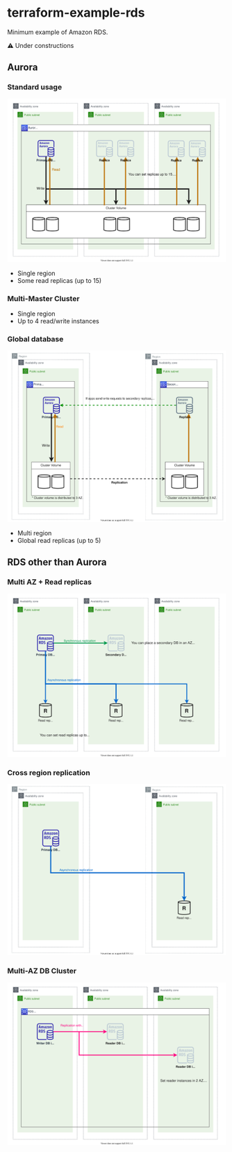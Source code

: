 # terraform-example-rds
Minimum example of Amazon RDS.

⚠️ Under constructions

## Aurora
### Standard usage
![Aurora standard](./doc/architecture-aurora-standard.drawio.svg)

- Single region
- Some read replicas (up to 15)

### Multi-Master Cluster

- Single region
- Up to 4 read/write instances

### Global database
![Aurora global database](./doc/architecture-aurora-global-database.drawio.svg)

- Multi region
- Global read replicas (up to 5)

## RDS other than Aurora
### Multi AZ + Read replicas
![RDS Multi AZ + Read replicas](./doc/architecture-rds-multi-za-read-replica.drawio.svg)

### Cross region replication
![Cross region replication](./doc/architecture-rds-cross-region-replication.drawio.svg)

### Multi-AZ DB Cluster
![Multi-AZ DB Cluster](./doc/architecture-rds-multi-az-db-cluster.drawio.svg)
